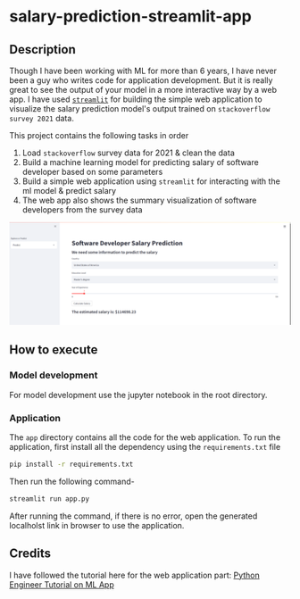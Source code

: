 # salary-prediction-streamlit-app

## Description
Though I have been working with ML for more than 6 years, I have never been a guy who writes code for application development. But it is really great to see the output of your model in a more interactive way by a web app. I have used [```streamlit```](https://docs.streamlit.io/en/stable/api.html) for building the simple web application to visualize the salary prediction model's output trained on ```stackoverflow survey 2021``` data.

This project contains the following tasks in order

1. Load ```stackoverflow``` survey data for 2021 & clean the data
2. Build a machine learning model for predicting salary of software developer based on some parameters
3. Build a simple web application using ```streamlit``` for interacting with the ml model & predict salary
4. The web app also shows the summary visualization of software developers from the survey data

![web app GUI](./salary_prediction_app.png)

## How to execute
### Model development
For model development use the jupyter notebook in the root directory.

### Application
The ```app``` directory contains all the code for the web application.
To run the application, first install all the dependency using the ```requirements.txt``` file
```bash
pip install -r requirements.txt
```
Then run the following command-
```bash
streamlit run app.py
```
After running the command, if there is no error, open the generated localholst link in browser to use the application.


## Credits
I have followed the tutorial here for the web application part:
[Python Engineer Tutorial on ML App](https://www.youtube.com/watch?v=xl0N7tHiwlw&t=2s)